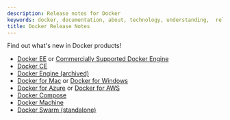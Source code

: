 ```yaml
---
description: Release notes for Docker
keywords: docker, documentation, about, technology, understanding,  release
title: Docker Release Notes
---
```


Find out what's new in Docker products!

- [Docker EE](/enterprise/17.03/release-notes.md) or [Commercially Supported Docker Engine](/cs-engine/1.13/release-notes/)
- [Docker CE](docker-ce.md)
- [Docker Engine (archived)](docker-engine.md)
- [Docker for Mac](/docker-for-mac/release-notes.md) or [Docker for Windows](/docker-for-windows/release-notes.md)
- [Docker for Azure](/docker-for-azure/release-notes.md) or [Docker for AWS](/docker-for-aws/release-notes.md)
- [Docker Compose](docker-compose.md)
- [Docker Machine](docker-machine.md)
- [Docker Swarm (standalone)](docker-swarm.md)
